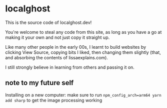 # localghost

This is the source code of localghost.dev! 

You're welcome to steal any code from this site, as long as you have a go at making it your own and not just copy it straight up.

Like many other people in the early 00s, I learnt to build websites by clicking View Source, copying bits I liked, then changing them slightly (that, and absorbing the contents of lissaexplains.com). 

I still strongly believe in learning from others and passing it on.



## note to my future self
Installing on a new computer: make sure to run `npm_config_arch=arm64 yarn add sharp` to get the image processing working